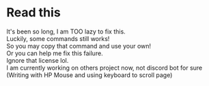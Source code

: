 # Read this
It's been so long, I am TOO lazy to fix this.<br/>
Luckily, some commands still works! <br/>
So you may copy that command and use your own!<br/>
Or you can help me fix this failure.<br/>
Ignore that license lol.<br/>
I am currently working on others project now, not discord bot for sure<br/>
(Writing with HP Mouse and using keyboard to scroll page)
